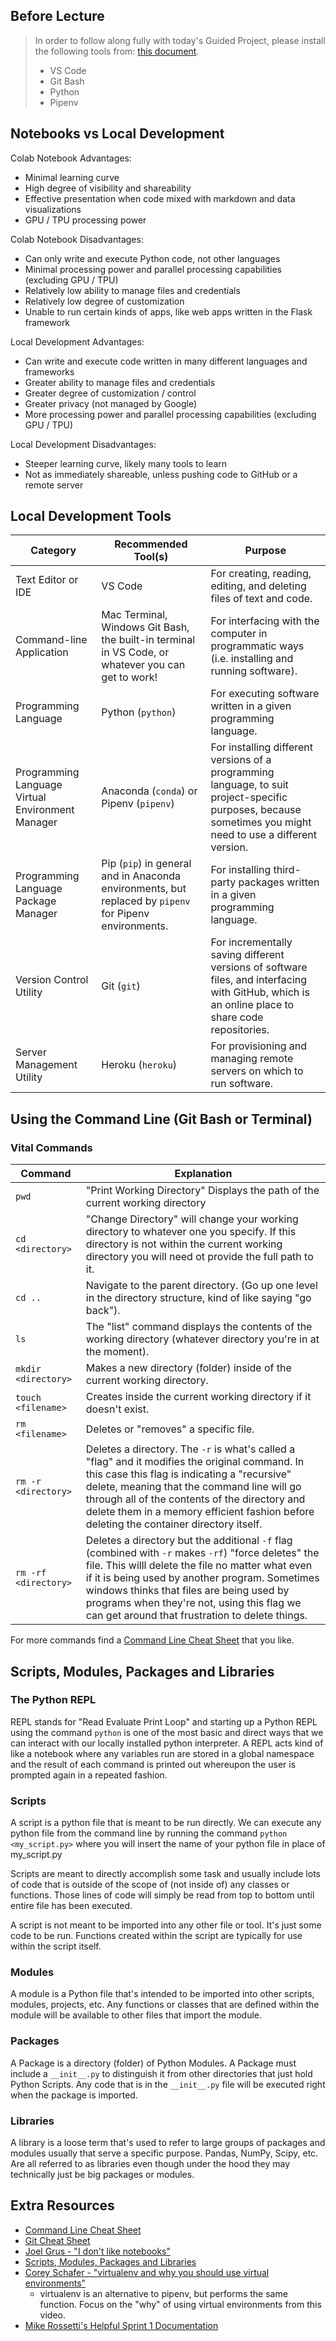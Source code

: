 ## **Before Lecture**

>In order to follow along fully with today's Guided Project, please install the following tools from: [this document](https://github.com/LambdaSchool/DS-Unit-3-Setup).
>
>- VS Code
>- Git Bash
>- Python
>- Pipenv

## Notebooks vs Local Development

Colab Notebook Advantages:
  + Minimal learning curve
  + High degree of visibility and shareability
  + Effective presentation when code mixed with markdown and data visualizations
  + GPU / TPU processing power

Colab Notebook Disadvantages:
  + Can only write and execute Python code, not other languages
  + Minimal processing power and parallel processing capabilities (excluding GPU / TPU)
  + Relatively low ability to manage files and credentials
  + Relatively low degree of customization
  + Unable to run certain kinds of apps, like web apps written in the Flask framework

Local Development Advantages:
  + Can write and execute code written in many different languages and frameworks
  + Greater ability to manage files and credentials
  + Greater degree of customization / control
  + Greater privacy (not managed by Google)
  + More processing power and parallel processing capabilities (excluding GPU / TPU)

Local Development Disadvantages:
  + Steeper learning curve, likely many tools to learn
  + Not as immediately shareable, unless pushing code to GitHub or a remote server

## Local Development Tools

Category | Recommended Tool(s) | Purpose
--- | --- | ---
Text Editor or IDE | VS Code | For creating, reading, editing, and deleting files of text and code.
Command-line Application | Mac Terminal, Windows Git Bash, the built-in terminal in VS Code, or whatever you can get to work! | For interfacing with the computer in programmatic ways (i.e. installing and running software).
Programming Language | Python (`python`) | For executing software written in a given programming language.
Programming Language Virtual Environment Manager | Anaconda (`conda`) or Pipenv (`pipenv`) | For installing different versions of a programming language, to suit project-specific purposes, because sometimes you might need to use a different version.
Programming Language Package Manager | Pip (`pip`) in general and in Anaconda environments, but replaced by `pipenv` for Pipenv environments. | For installing third-party packages written in a given programming language.
Version Control Utility | Git (`git`) | For incrementally saving different versions of software files, and interfacing with GitHub, which is an online place to share code repositories.
Server Management Utility | Heroku (`heroku`) | For provisioning and managing remote servers on which to run software.

## Using the Command Line (Git Bash or Terminal)

### Vital Commands
Command | Explanation
--- | --- 
`pwd` | "Print Working Directory" Displays the path of the current working directory
`cd <directory>` | "Change Directory" will change your working directory to whatever one you specify. If this directory is not within the current working directory you will need ot provide the full path to it. 
`cd ..` | Navigate to the parent directory. (Go up one level in the directory structure, kind of like saying "go back").
`ls` | The "list" command displays the contents of the working directory (whatever directory you're in at the moment).
`mkdir <directory>` | Makes a new directory (folder) inside of the current working directory.
`touch <filename>` | Creates inside the current working directory if it doesn't exist. 
`rm <filename>` | Deletes or "removes" a specific file. 
`rm -r <directory>` | Deletes a directory. The `-r` is what's called a "flag" and it modifies the original command. In this case this flag is indicating a "recursive" delete, meaning that the command line will go through all of the contents of the directory and delete them in a memory efficient fashion before deleting the container directory itself. 
`rm -rf <directory>` | Deletes a directory but the additional `-f` flag (combined with `-r` makes `-rf`) "force deletes" the file. This willl delete the file no matter what even if it is being used by another program. Sometimes windows thinks that files are being used by programs when they're not, using this flag we can get around that frustration to delete things.

For more commands find a [Command Line Cheat Sheet](https://www.git-tower.com/blog/command-line-cheat-sheet/) that you like. 

## Scripts, Modules, Packages and Libraries

### The Python REPL

REPL stands for "Read Evaluate Print Loop" and starting up a Python REPL using the command `python` is one of the most basic and direct ways that we can interact with our locally installed python interpreter. A REPL acts kind of like a notebook where any variables run are stored in a global namespace and the result of each command is printed out whereupon the user is prompted again in a repeated fashion. 

### Scripts

A script is a python file that is meant to be run directly. We can execute any python file from the command line by running the command  `python <my_script.py>` where you will insert the name of your python file in place of my_script.py

Scripts are meant to directly accomplish some task and usually include lots of code that is outside of the scope of (not inside of) any classes or functions. Those lines of code will simply be read from top to bottom until entire file has been executed. 

A script is not meant to be imported into any other file or tool. It's just some code to be run. Functions created within the script are typically for use within the script itself.

### Modules

A module is a Python file that's intended to be imported into other scripts, modules, projects, etc. Any functions or classes that are defined within the module will be available to other files that import the module. 

### Packages

A Package is a directory (folder) of Python Modules. A Package must include a `__init__.py`
to distinguish it from other directories that just hold Python Scripts. Any code that is in the `__init__.py` file will be executed right when the package is imported. 


### Libraries

A library is a loose term that's used to refer to large groups of packages and modules usually that serve a specific purpose. Pandas, NumPy, Scipy, etc. Are all referred to as libraries even though under the hood they may technically just be big packages or modules.

## Extra Resources

- [Command Line Cheat Sheet](https://www.git-tower.com/blog/command-line-cheat-sheet/)
- [Git Cheat Sheet](https://education.github.com/git-cheat-sheet-education.pdf)
- [Joel Grus - "I don't like notebooks"](https://www.youtube.com/watch?v=7jiPeIFXb6U)
- [Scripts, Modules, Packages and Libraries](https://realpython.com/lessons/scripts-modules-packages-and-libraries/)
- [Corey Schafer - "virtualenv and why you should use virtual environments"](https://www.youtube.com/watch?v=N5vscPTWKOk)
    - virtualenv is an alternative to pipenv, but performs the same function. Focus on the "why" of using virtual environments from this video. 
- [Mike Rossetti's Helpful Sprint 1 Documentation](https://github.com/s2t2/lambda-ds-3-1)